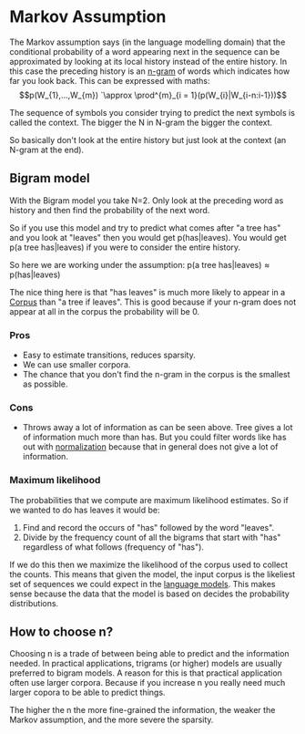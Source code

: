 # Markov Assumption 
The Markov assumption says (in the language modelling domain) that the conditional probability of a word appearing next in the sequence can be approximated by looking at its local history instead of the entire history. In this case the preceding history is an [n-gram](N-grams.md) of words which indicates how far you look back. This can be expressed with maths: $$p(W_{1},...,W_{m}) `\approx \prod^{m}_{i = 1}(p(W_{i}|W_{i-n:i-1}))$$

The sequence of symbols you consider trying to predict the next symbols is called the context. The bigger the N in N-gram the bigger the context.

So basically don't look at the entire history but just look at the context (an N-gram at the end). 

## Bigram model 
With the Bigram model you take N=2. Only look at the preceding word as history and then find the probability of the next word. 

So if you use this model and try to predict what comes after "a tree has" and you look at  "leaves" then you would get p(has|leaves). You would get p(a tree has|leaves) if you were to consider the entire history. 

So here we are working under the assumption: $\text{p}(\text{a tree has}|\text{leaves}) \approx \text{p}(\text{has}|\text{leaves})$

The nice thing here is that "has leaves" is much more likely to appear in a [Corpus](Corpus.md) than "a tree if leaves". This is good because if your n-gram does not appear at all in the corpus the probability will be 0. 

### Pros
- Easy to estimate transitions, reduces sparsity. 
- We can use smaller corpora.
- The chance that you don't find the n-gram in the corpus is the smallest as possible.

### Cons
- Throws away a lot of information as can be seen above. Tree gives a lot of information much more than has. But you could filter words like has out with [normalization](Normalization.md) because that in general does not give a lot of information. 


### Maximum likelihood 
The probabilities that we compute are maximum likelihood estimates. So if we wanted to do has leaves it would be: 

1. Find and record the occurs of "has" followed by the word "leaves". 
2. Divide by the frequency count of all the bigrams that start with "has" regardless of what follows (frequency of "has").

If we do this then we maximize the likelihood of the corpus used to collect the counts. This means that given the model, the input corpus is the likeliest set of sequences we could expect in the [language models](Language%20Modeling.md). This makes sense because the data that the model is based on decides the probability distributions. 

## How to choose n?
Choosing n is a trade of between being able to predict and the information needed. In practical applications, trigrams (or higher) models are usually preferred to bigram models. A reason for this is that practical application often use larger corpora. Because if you increase n you really need much larger copora to be able to predict things. 

The higher the n the more fine-grained the information, the weaker the Markov assumption, and the more severe the sparsity. 